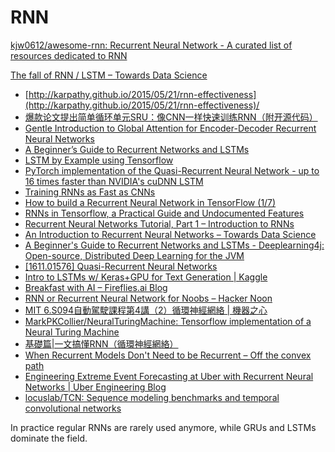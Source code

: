 # RNN

[kjw0612/awesome-rnn: Recurrent Neural Network - A curated list of resources dedicated to RNN](https://github.com/kjw0612/awesome-rnn)

[The fall of RNN / LSTM – Towards Data Science](https://towardsdatascience.com/the-fall-of-rnn-lstm-2d1594c74ce0?mkt_tok=eyJpIjoiTldZNU9UZzNNRGd6TlRSaCIsInQiOiJSaUkxS3JNTHBFTVhXRENBMnpMSkVHczUyaXRjaHFDOXY4a1RcL1RMM3FCUXBQbVBBXC96eVlQVERWY1JQMko5ejc5RWk5WVpBMENrXC9oNGFiOXU2SUM4Uzg3SzVqQVhUN1MwVU43UjViRE5cL3g5VUVnSU5GRHR0T3BYWEtxRGZ3VzIifQ)



* [http://karpathy.github.io/2015/05/21/rnn-effectiveness](http://karpathy.github.io/2015/05/21/rnn-effectiveness)/
* [爆款论文提出简单循环单元SRU：像CNN一样快速训练RNN（附开源代码）](https://www.jiqizhixin.com/articles/2017-09-12-7)
* [Gentle Introduction to Global Attention for Encoder-Decoder Recurrent Neural Networks](https://machinelearningmastery.com/global-attention-for-encoder-decoder-recurrent-neural-networks/)
* [A Beginner’s Guide to Recurrent Networks and LSTMs](https://deeplearning4j.org/lstm.html)
* [LSTM by Example using Tensorflow](https://medium.com/towards-data-science/lstm-by-example-using-tensorflow-feb0c1968537)
* [PyTorch implementation of the Quasi-Recurrent Neural Network - up to 16 times faster than NVIDIA's cuDNN LSTM](https://github.com/salesforce/pytorch-qrnn)
* [Training RNNs as Fast as CNNs](https://www.jiqizhixin.com/articles/2017-09-22-12)
* [How to build a Recurrent Neural Network in TensorFlow \(1/7\)](https://medium.com/@erikhallstrm/hello-world-rnn-83cd7105b767)
* [RNNs in Tensorflow, a Practical Guide and Undocumented Features](http://www.wildml.com/2016/08/rnns-in-tensorflow-a-practical-guide-and-undocumented-features/)
* [Recurrent Neural Networks Tutorial, Part 1 – Introduction to RNNs](http://www.wildml.com/2015/09/recurrent-neural-networks-tutorial-part-1-introduction-to-rnns/)
* [An Introduction to Recurrent Neural Networks – Towards Data Science](https://towardsdatascience.com/an-introduction-to-recurrent-neural-networks-72c97bf0912)
* [A Beginner's Guide to Recurrent Networks and LSTMs - Deeplearning4j: Open-source, Distributed Deep Learning for the JVM](https://deeplearning4j.org/lstm)
* [\[1611.01576\] Quasi-Recurrent Neural Networks](https://arxiv.org/abs/1611.01576)
* [Intro to LSTMs w/ Keras+GPU for Text Generation \| Kaggle](https://www.kaggle.com/mrisdal/intro-to-lstms-w-keras-gpu-for-text-generation/notebook)
* [Breakfast with AI – Fireflies.ai Blog](https://blog.fireflies.ai/breakfast-with-ai-71a86537ab19)
* [RNN or Recurrent Neural Network for Noobs – Hacker Noon](https://hackernoon.com/rnn-or-recurrent-neural-network-for-noobs-a9afbb00e860)
* [MIT 6.S094自動駕駛課程第4講（2）循環神經網絡 \| 機器之心](https://www.jiqizhixin.com/articles/2018-07-22-6)
* [MarkPKCollier/NeuralTuringMachine: Tensorflow implementation of a Neural Turing Machine](https://github.com/MarkPKCollier/NeuralTuringMachine)
* [基礎篇\|一文搞懂RNN（循環神經網絡）](https://mp.weixin.qq.com/s?__biz=MzU3NjE4NjQ4MA==&mid=2247483827&idx=1&sn=b8d6e26bf437d38704e69f0482d75b69&chksm=fd16f0acca6179ba8f01ef244e44a0ba0131d5457521e731f675511bf31bf14707882647426a&scene=21#wechat_redirect)
* [When Recurrent Models Don't Need to be Recurrent – Off the convex path](http://www.offconvex.org/2018/07/27/approximating-recurrent/)
* [Engineering Extreme Event Forecasting at Uber with Recurrent Neural Networks \| Uber Engineering Blog](https://eng.uber.com/neural-networks/)
* [locuslab/TCN: Sequence modeling benchmarks and temporal convolutional networks](https://github.com/locuslab/TCN)

In practice regular RNNs are rarely used anymore, while GRUs and LSTMs dominate the field.

